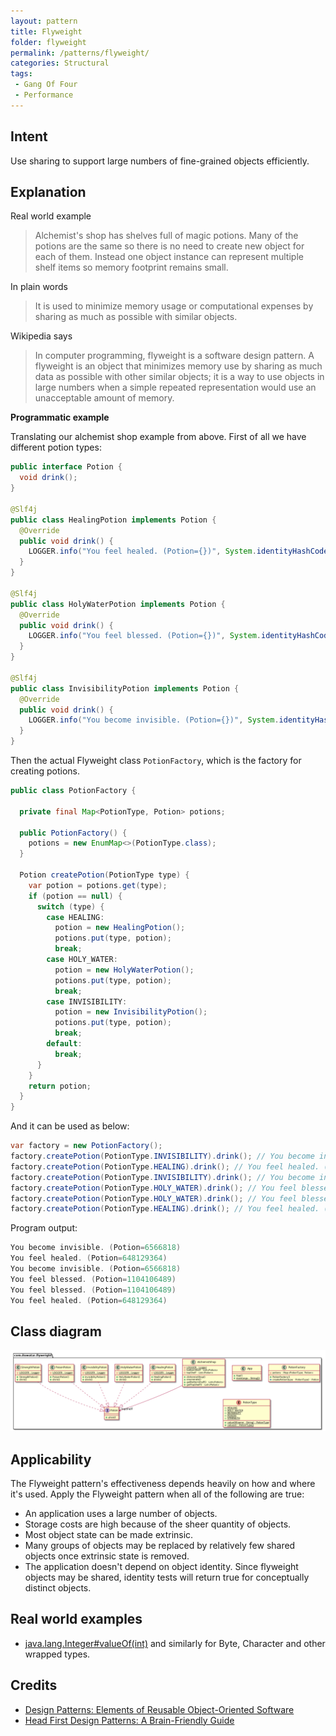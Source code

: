 ```yaml
---
layout: pattern
title: Flyweight
folder: flyweight
permalink: /patterns/flyweight/
categories: Structural
tags:
 - Gang Of Four
 - Performance
---
```


## Intent

Use sharing to support large numbers of fine-grained objects efficiently.

## Explanation

Real world example

> Alchemist's shop has shelves full of magic potions. Many of the potions are the same so there is 
> no need to create new object for each of them. Instead one object instance can represent multiple 
> shelf items so memory footprint remains small.

In plain words

> It is used to minimize memory usage or computational expenses by sharing as much as possible with 
> similar objects.

Wikipedia says

> In computer programming, flyweight is a software design pattern. A flyweight is an object that 
> minimizes memory use by sharing as much data as possible with other similar objects; it is a way 
> to use objects in large numbers when a simple repeated representation would use an unacceptable 
> amount of memory.

**Programmatic example**

Translating our alchemist shop example from above. First of all we have different potion types:

```java
public interface Potion {
  void drink();
}

@Slf4j
public class HealingPotion implements Potion {
  @Override
  public void drink() {
    LOGGER.info("You feel healed. (Potion={})", System.identityHashCode(this));
  }
}

@Slf4j
public class HolyWaterPotion implements Potion {
  @Override
  public void drink() {
    LOGGER.info("You feel blessed. (Potion={})", System.identityHashCode(this));
  }
}

@Slf4j
public class InvisibilityPotion implements Potion {
  @Override
  public void drink() {
    LOGGER.info("You become invisible. (Potion={})", System.identityHashCode(this));
  }
}
```

Then the actual Flyweight class `PotionFactory`, which is the factory for creating potions.

```java
public class PotionFactory {

  private final Map<PotionType, Potion> potions;

  public PotionFactory() {
    potions = new EnumMap<>(PotionType.class);
  }

  Potion createPotion(PotionType type) {
    var potion = potions.get(type);
    if (potion == null) {
      switch (type) {
        case HEALING:
          potion = new HealingPotion();
          potions.put(type, potion);
          break;
        case HOLY_WATER:
          potion = new HolyWaterPotion();
          potions.put(type, potion);
          break;
        case INVISIBILITY:
          potion = new InvisibilityPotion();
          potions.put(type, potion);
          break;
        default:
          break;
      }
    }
    return potion;
  }
}
```

And it can be used as below:

```java
var factory = new PotionFactory();
factory.createPotion(PotionType.INVISIBILITY).drink(); // You become invisible. (Potion=6566818)
factory.createPotion(PotionType.HEALING).drink(); // You feel healed. (Potion=648129364)
factory.createPotion(PotionType.INVISIBILITY).drink(); // You become invisible. (Potion=6566818)
factory.createPotion(PotionType.HOLY_WATER).drink(); // You feel blessed. (Potion=1104106489)
factory.createPotion(PotionType.HOLY_WATER).drink(); // You feel blessed. (Potion=1104106489)
factory.createPotion(PotionType.HEALING).drink(); // You feel healed. (Potion=648129364)
```

Program output:

```java
You become invisible. (Potion=6566818)
You feel healed. (Potion=648129364)
You become invisible. (Potion=6566818)
You feel blessed. (Potion=1104106489)
You feel blessed. (Potion=1104106489)
You feel healed. (Potion=648129364)
```

## Class diagram

![alt text](./etc/flyweight.urm.png "Flyweight pattern class diagram")

## Applicability

The Flyweight pattern's effectiveness depends heavily on how and where it's used. Apply the 
Flyweight pattern when all of the following are true:

* An application uses a large number of objects.
* Storage costs are high because of the sheer quantity of objects.
* Most object state can be made extrinsic.
* Many groups of objects may be replaced by relatively few shared objects once extrinsic state is 
removed.
* The application doesn't depend on object identity. Since flyweight objects may be shared, identity 
tests will return true for conceptually distinct objects.

## Real world examples

* [java.lang.Integer#valueOf(int)](http://docs.oracle.com/javase/8/docs/api/java/lang/Integer.html#valueOf%28int%29) and similarly for Byte, Character and other wrapped types.

## Credits

* [Design Patterns: Elements of Reusable Object-Oriented Software](https://www.amazon.com/gp/product/0201633612/ref=as_li_tl?ie=UTF8&camp=1789&creative=9325&creativeASIN=0201633612&linkCode=as2&tag=javadesignpat-20&linkId=675d49790ce11db99d90bde47f1aeb59)
* [Head First Design Patterns: A Brain-Friendly Guide](https://www.amazon.com/gp/product/0596007124/ref=as_li_tl?ie=UTF8&camp=1789&creative=9325&creativeASIN=0596007124&linkCode=as2&tag=javadesignpat-20&linkId=6b8b6eea86021af6c8e3cd3fc382cb5b)
